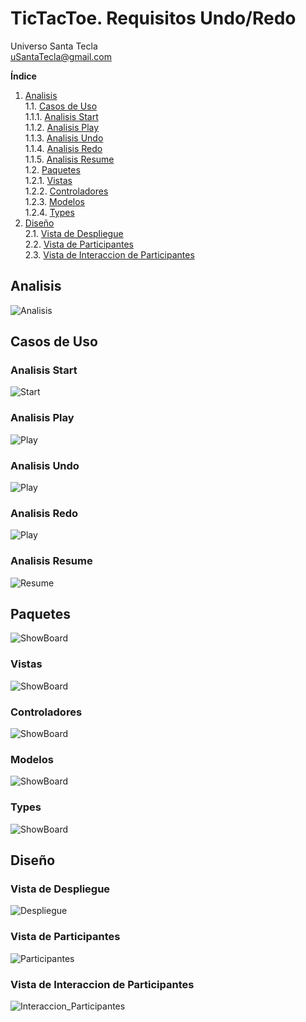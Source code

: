 # TicTacToe. Requisitos Undo/Redo
Universo Santa Tecla  
[uSantaTecla@gmail.com](mailto:uSantaTecla@gmail.com)  
  
**Índice**

1. [Analisis](#analisis)  
1.1. [Casos de Uso](#casos-de-uso)  
1.1.1. [Analisis Start](#analisis-start)  
1.1.2. [Analisis Play](#analisis-play)  
1.1.3. [Analisis Undo](#analisis-undo)  
1.1.4. [Analisis Redo](#analisis-redo)  
1.1.5. [Analisis Resume](#analisis-resume)  
1.2. [Paquetes](#paquetes)  
1.2.1. [Vistas](#vistas)  
1.2.2. [Controladores](#controladores)  
1.2.3. [Modelos](#modelos)  
1.2.4. [Types](#types)  
2. [Diseño](#diseño)  
   2.1. [Vista de Despliegue](#vista-de-despliegue)  
   2.2. [Vista de Participantes](#vista-de-participantes)  
   2.3. [Vista de Interaccion de Participantes](#vista-de-interaccion-de-participantes)  
  

## Analisis  
![Analisis](./docs/diagrams/out/Analisis/analisisGeneral/analisis.svg)  

## Casos de Uso  

### Analisis Start  
![Start](./docs/diagrams/out/Analisis/analisisStart/start.svg)  

### Analisis Play 
![Play](./docs/diagrams/out/Analisis/analisisPlay/play.svg)  

### Analisis Undo 
![Play](./docs/diagrams/out/Analisis/analisisUndo/undo.svg)  

### Analisis Redo 
![Play](./docs/diagrams/out/Analisis/analisisRedo/redo.svg)  

### Analisis Resume  
![Resume](./docs/diagrams/out/Analisis/analisisResume/resume.svg)  

## Paquetes  
![ShowBoard](./docs/diagrams/out/Analisis/arquitecturaPaquetes/arquitectura-paquetes.svg)  

### Vistas  
![ShowBoard](./docs/diagrams/out/Analisis/paquetesViews/packageViews.svg)  

### Controladores  
![ShowBoard](./docs/diagrams/out/Analisis/paquetesControllers/packageControllers.svg)  

### Modelos  
![ShowBoard](./docs/diagrams/out/Analisis/paquetesModels/modelspackage.svg)  

### Types  
![ShowBoard](./docs/diagrams/out/Analisis/paquetesTypes/typespackages.svg)  

## Diseño  

### Vista de Despliegue  
![Despliegue](./docs/diagrams/out/Diseño/first/diseño_la_arquitectura.svg)  

### Vista de Participantes  
![Participantes](./docs/diagrams/out/Diseño/second/diseño_caso_uso.svg)  

### Vista de Interaccion de Participantes  
![Interaccion_Participantes](./docs/diagrams/out/Diseño/third/secuencia.svg)  
